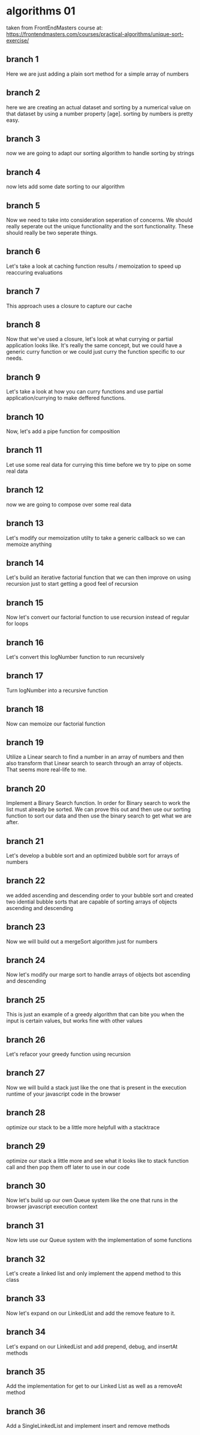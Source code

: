 # algorithms 01

taken from FrontEndMasters course at: https://frontendmasters.com/courses/practical-algorithms/unique-sort-exercise/

## branch 1

Here we are just adding a plain sort method for a simple array of numbers

## branch 2

here we are creating an actual dataset and sorting by a numerical value on that dataset by using a number property [age]. sorting by numbers is pretty easy.

## branch 3

now we are going to adapt our sorting algorithm to handle sorting by strings

## branch 4

now lets add some date sorting to our algorithm

## branch 5

Now we need to take into consideration seperation of concerns. We should really seperate out the unique functionality and the sort functionality. These should really be two seperate things.

## branch 6

Let's take a look at caching function results / memoization to speed up reaccuring evaluations

## branch 7

This approach uses a closure to capture our cache

## branch 8

Now that we've used a closure, let's look at what currying or partial application looks like.
It's really the same concept, but we could have a generic curry function or we could just curry the function specific to our needs.

## branch 9

Let's take a look at how you can curry functions and use partial application/currying to make deffered functions.

## branch 10

Now, let's add a pipe function for composition

## branch 11

Let use some real data for currying this time before we try to pipe on some real data

## branch 12

now we are going to compose over some real data

## branch 13

Let's modify our memoization utilty to take a generic callback so we can memoize anything

## branch 14

Let's build an iterative factorial function that we can then improve on using recursion just to start getting a good feel of recursion

## branch 15

Now let's convert our factorial function to use recursion instead of regular for loops

## branch 16

Let's convert this logNumber function to run recursively

## branch 17

Turn logNumber into a recursive function

## branch 18

Now can memoize our factorial function

## branch 19

Utilize a Linear search to find a number in an array of numbers and then also transform that Linear search to search through an array of objects. That seems more real-life to me.

## branch 20

Implement a Binary Search function. In order for Binary search to work the list must already be sorted. We can prove this out and then use our sorting function to sort our data and then use the binary search to get what we are after.

## branch 21

Let's develop a bubble sort and an optimized bubble sort for arrays of numbers

## branch 22

we added ascending and descending order to your bubble sort and created two idential bubble sorts that are capable of sorting arrays of objects ascending and descending

## branch 23

Now we will build out a mergeSort algorithm just for numbers

## branch 24

Now let's modify our marge sort to handle arrays of objects bot ascending and descending

## branch 25

This is just an example of a greedy algorithm that can bite you when the input is certain values, but works fine with other values

## branch 26

Let's refacor your greedy function using recursion

## branch 27

Now we will build a stack just like the one that is present in the execution runtime of your javascript code in the browser

## branch 28

optimize our stack to be a little more helpfull with a stacktrace

## branch 29

optimize our stack a little more and see what it looks like to stack function call and then pop them off later to use in our code

## branch 30

Now let's build up our own Queue system like the one that runs in the browser javascript execution context

## branch 31

Now lets use our Queue system with the implementation of some functions

## branch 32

Let's create a linked list and only implement the append method to this class

## branch 33

Now let's expand on our LinkedList and add the remove feature to it.

## branch 34

Let's expand on our LinkedList and add prepend, debug, and insertAt methods

## branch 35

Add the implementation for get to our Linked List as well as a removeAt method

## branch 36

Add a SingleLinkedList and implement insert and remove methods